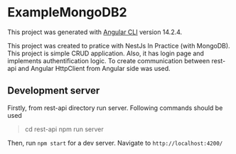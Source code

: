 # ExampleMongoDB2

This project was generated with [Angular CLI](https://github.com/angular/angular-cli) version 14.2.4.

This project was created to pratice with NestJs In Practice (with MongoDB). 
This project is simple CRUD application. Also, it has login page and implements authentification logic.
To create communication between rest-api and Angular HttpClient from Angular side was used.  

## Development server

Firstly, from rest-api directory run server. Following commands should be used 
> cd rest-api 
> npm run server

Then, run `npm start` for a dev server. Navigate to `http://localhost:4200/`
